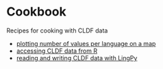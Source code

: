 # Cookbook

Recipes for cooking with CLDF data

- [plotting number of values per language on a map](recipes/plot_representation/)
- [accessing CLDF data from R](recipes/cldf_r/)
- [reading and writing CLDF data with LingPy](recipes/cldf_lingpy)

